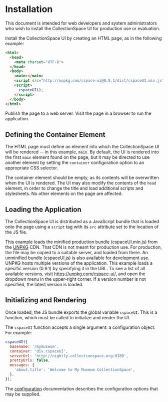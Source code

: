 # Installation

This document is intended for web developers and system administrators who wish to install the CollectionSpace UI for production use or evaluation.

Install the CollectionSpace UI by creating an HTML page, as in the following example:

```HTML
<html>
  <head>
    <meta charset="UTF-8">
  </head>
  <body>
    <main></main>
    <script src="http://unpkg.com/cspace-ui@0.9.1/dist/cspaceUI.min.js"></script>
    <script>
      cspaceUI();
    </script>
  </body>
</html>
```

Publish the page to a web server. Visit the page in a browser to run the application.

## Defining the Container Element

The HTML page must define an element into which the CollectionSpace UI will be rendered -- in this example, `main`. By default, the UI is rendered into the first `main` element found on the page, but it may be directed to use another element by setting the `container` configuration option to an appropriate CSS selector.

The container element should be empty, as its contents will be overwritten when the UI is rendered. The UI may also modify the contents of the `head` element, in order to change the title and load additional scripts and stylesheets. No other elements on the page are affected.

## Loading the Application

The CollectionSpace UI is distributed as a JavaScript bundle that is loaded onto the page using a `script` tag with its `src` attribute set to the location of the JS file.

This example loads the minified production bundle (cspaceUI.min.js) from the [UNPKG](https://unpkg.com) CDN. That CDN is not meant for production use. For production, the file may be copied to a suitable server, and loaded from there. An unminified bundle (cspaceUI.js) is also available for development use. UNPKG hosts multiple versions of the application. This example loads a specific version (0.9.1) by specifying it in the URL. To see a list of all available versions, visit https://unpkg.com/cspace-ui/, and open the dropdown menu in the upper-right corner. If a version number is not specified, the latest version is loaded.

## Initializing and Rendering

Once loaded, the JS bundle exports the global variable `cspaceUI`. This is a function, which must be called to initialize and render the UI.

The `cspaceUI` function accepts a single argument: a configuration object. For example:

```JavaScript
cspaceUI({
  basename: '/mymuseum',
  container: 'div.cspaceUI',
  serverUrl: 'http://nightly.collectionspace.org:8180',
  prettyUrls: false,
  messages: {
    'about.title': 'Welcome to My Museum CollectionSpace',
  },
});
```

The [configuration](../configuration) documentation describes the configuration options that may be supplied.
